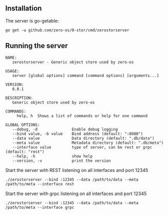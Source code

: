 ## Installation

The server is go-getable:
```
go get -u github.com/zero-os/0-stor/cmd/zerostorserver
```


## Running the server
```
NAME:
   zerostorserver - Generic object store used by zero-os

USAGE:
   server [global options] command [command options] [arguments...]

VERSION:
   0.0.1

DESCRIPTION:
   Generic object store used by zero-os

COMMANDS:
     help, h  Shows a list of commands or help for one command

GLOBAL OPTIONS:
   --debug, -d               Enable debug logging
   --bind value, -b value    Bind address (default: ":8080")
   --data value              Data directory (default: ".db/data")
   --meta value              Metadata directory (default: ".db/meta")
   --interface value         type of server, can be rest or grpc (default: "rest")
   --help, -h                show help
   --version, -v             print the version

```

Start the server with REST listening on all interfaces and port 12345
```shell
./zerostorserver --bind :12345 --data /path/to/data --meta /path/to/meta --interface rest
```

Start the server with grpc listening on all interfaces and port 12345
```shell
./zerostorserver --bind :12345 --data /path/to/data --meta /path/to/meta --interface grpc
```